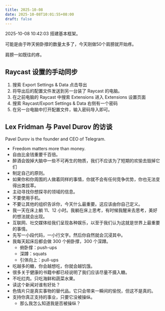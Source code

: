 ```yaml
---
title: 2025-10-08
date: 2025-10-08T10:01:55+08:00
draft: false
---
```

2025-10-08 10:42:03 搭建基本框架。

可能是由于昨天俯卧撑的数量太多了，今天刚做50个肩膀就开始疼。

肩膀一如既往的疼。

## Raycast 设置的手动同步

1. 搜索 Export Settings & Data 点击导出
2. 将导出后的配置文件发送到另一台装了 Raycast 的电脑。
3. 在之前电脑的 Raycast 中搜索 Extensions 进入 Extensions 设置页面
4. 搜索 Raycast/Export Settings & Data 右侧有一个密码
5. 在另一台电脑中打开配置文件，输入密码导入即可。

## Lex Fridman 与 Pavel Durov 的访谈

Pavel Durov is the founder and CEO of Telegram.

- Freedom matters more than money.
- 自由比金钱重要千百倍。
- 醉酒会毁掉大脑中一些不可再生的物质，我们不应该为了短期的欢愉去毁掉它们
- 制定自己的原则。
- 如果你和你周围的人做着同样的事情，你就不会有任何竞争优势，你也无法变得出类拔萃。
- 主动寻找你想探寻的领域的信息。
- 不要使用手机。
- 不要让其他的组织告诉你，今天什么最重要。这应该由你自己定义。
- 我一天在床上躺 11、12 小时。我躺在床上思考，有时候我醒来去思考，美好的想法就会出现。
- 互联网、社交媒体给我们呈现各种娱乐，以至于我们认为这就是世界上最重要的事情。
- 先写一小段代码，一小行文字。然后你自然就会沉浸其中。
- 我每天起床后都会做 300 个俯卧撑，300 个深蹲。
  - 俯卧撑：push-ups
  - 深蹲：squats
  - 引体向上：pull-ups
- 吃越多的糖，你会越想吃，你就会越饥饿。
- 很多关于健康的书籍中都已经说明了我们应该尽量不摄入糖。
- 不吃红肉。只吃海鲜和蔬菜水果。
- 读这个新闻对谁有好处？
- 色情片只是真实事物的替代品。它只会带来一瞬间的愉悦，但这不是真的。
- 支持你真正支持的事业，只要它没被操纵。
  - 那么我怎么知道我是否被操纵？
